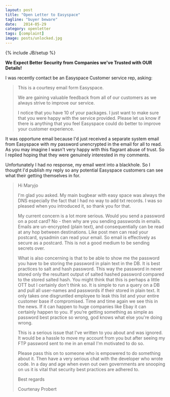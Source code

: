 ```yaml
---
layout: post
title: "Open Letter to Easyspace"
tagline: "buyer beware"
date:   2014-05-29
category: openletter
tags: [complaint]
image: posts/unlocked.jpg
---
```

{% include JB/setup %}

**We Expect Better Security from Companies we've Trusted with OUR Details!**

I was recently contact be an Easyspace Customer service rep, asking:

> This is a courtesy email form Easyspace.
> 
> We are gaining valuable feedback from all of our customers as we always strive to improve our service.
> 
> I notice that you have 10 of your packages. I just want to make sure that you were happy with the service provided. Please let us know if there is anything that you feel Easyspace could do better to improve your customer experience.

It was opportune email because I'd just received a separate system email from Easyspace with my password unencrypted in the email for all to read.  As you may imagine I wasn't very happy with this flagrant abuse of trust.  So I replied hoping that they were genuinely interested in my comments.  

Unfortunately I had no response, my email went into a blackhole.  So I thought I'd publish my reply so any potential Easyspace customers can see what their getting themselves in for.

> Hi Maryjo
>
> I'm glad you asked.  My main bugbear with easy space was always the DNS especially the fact that I had no way to add txt records.  I was so pleased when you introduced it, so thank you for that.
>
> My current concern is a lot more serious.  Would you send a password on a post card?  No - then why are you sending passwords in emails.  Emails are un-encrypted (plain text), and consequentially can be read at any hop between destinations.  Like post men can read your postcard, sysadmin can read your email.  So email is effectively as secure as a postcard.  This is not a good medium to be sending secrets over.
>
> What is also concerning is that to be able to show me the password you have to be storing the password in plain text in the DB. It is best practices to salt and hash password. This way the password in never stored only the resultant output of salted hashed password compared to the stored salted hash. You might think that this is perhaps a little OTT but I certainly don't think so. It is simple to run a query on a DB and pull all user-names and passwords if their stored in plain text. It only takes one disgruntled employee to leak this list and your entire customer base if compromised. Time and time again we see this in the news. If it can happen to huge companies like Ebay it can certainly happen to you. If you’re getting something as simple as password best practice so wrong, god knows what else you're doing wrong.
>
> This is a serious issue that I've written to you about and was ignored.  It would be a hassle to move my account from you but after seeing my FTP password sent to me in an email I'm motivated to do so.
>
> Please pass this on to someone who is empowered to do something about it.  Then have a very serious chat with the developer who wrote code.  In a day and age when even out own governments are snooping on us it is vital that security best practices are adhered to.
>
>
> Best regards
>
>
> Courtenay Probert